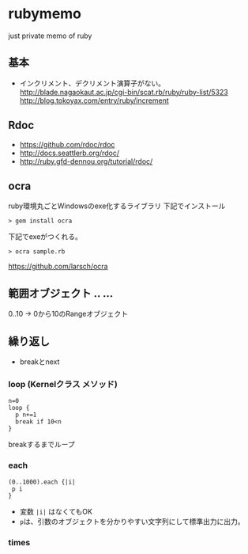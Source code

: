 # rubymemo
just private memo of ruby

## 基本
- インクリメント、デクリメント演算子がない。<br>
http://blade.nagaokaut.ac.jp/cgi-bin/scat.rb/ruby/ruby-list/5323 <br>
http://blog.tokoyax.com/entry/ruby/increment <br>

## Rdoc
- https://github.com/rdoc/rdoc
- http://docs.seattlerb.org/rdoc/
- http://ruby.gfd-dennou.org/tutorial/rdoc/

## ocra
ruby環境丸ごとWindowsのexe化するライブラリ
下記でインストール
```
> gem install ocra
```
下記でexeがつくれる。
```
> ocra sample.rb
```
https://github.com/larsch/ocra


## 範囲オブジェクト .. ...
0..10 -> 0から10のRangeオブジェクト

## 繰り返し
- breakとnext

### loop (Kernelクラス メソッド)
```
n=0
loop {
  p n+=1
  break if 10<n
}
```
breakするまでループ

### each
```
(0..1000).each {|i|
 p i
}
```
- 変数 ```|i|``` はなくてもOK
- ```p```は、引数のオブジェクトを分かりやすい文字列にして標準出力に出力。

### times

